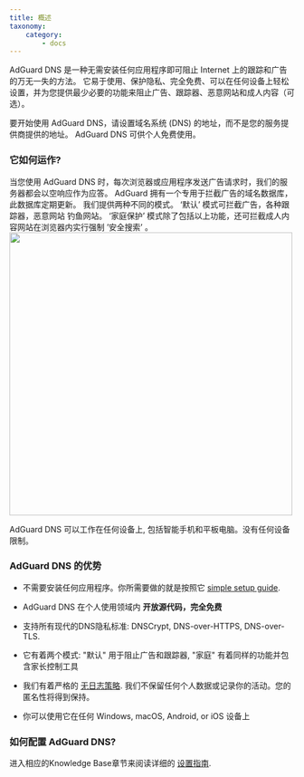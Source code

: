 ```yaml
---
title: 概述
taxonomy:
    category:
        - docs
---
```


AdGuard DNS 是一种无需安装任何应用程序即可阻止 Internet 上的跟踪和广告的万无一失的方法。 它易于使用、保护隐私、完全免费、可以在任何设备上轻松设置，并为您提供最少必要的功能来阻止广告、跟踪器、恶意网站和成人内容（可选）。

要开始使用 AdGuard DNS，请设置域名系统 (DNS) 的地址，而不是您的服务提供商提供的地址。 AdGuard DNS 可供个人免费使用。 

### 它如何运作?

当您使用 AdGuard DNS 时，每次浏览器或应用程序发送广告请求时，我们的服务器都会以空响应作为应答。 AdGuard 拥有一个专用于拦截广告的域名数据库，此数据库定期更新。 我们提供两种不同的模式。 ‘默认’ 模式可拦截广告，各种跟踪器，恶意网站 钓鱼网站。 ‘家庭保护’ 模式除了包括以上功能，还可拦截成人内容网站在浏览器内实行强制 ’安全搜索’ 。
<img src="https://cdn.adguard.com/public/Adguard/kb/PicturesEN/dnsexplanation.png" width="500">

AdGuard DNS 可以工作在任何设备上, 包括智能手机和平板电脑。没有任何设备限制。

### AdGuard DNS 的优势

* 不需要安装任何应用程序。你所需要做的就是按照它 [simple setup guide](https://kb.adguard.com/zh/dns/setup-guide).

* AdGuard DNS 在个人使用领域内 **开放源代码，完全免费** 

* 支持所有现代的DNS隐私标准: DNSCrypt, DNS-over-HTTPS, DNS-over-TLS. 

* 它有着两个模式: "默认" 用于阻止广告和跟踪器, "家庭" 有着同样的功能并包含家长控制工具
 
* 我们有着严格的 [无日志策略](https://adguard.com/zh_cn/privacy/dns.html). 我们不保留任何个人数据或记录你的活动。您的匿名性将得到保持。

* 你可以使用它在任何 Windows, macOS, Android, or iOS 设备上

### 如何配置 AdGuard DNS?

进入相应的Knowledge Base章节来阅读详细的 [设置指南](https://kb.adguard.com/zh/dns/setup-guide). 
